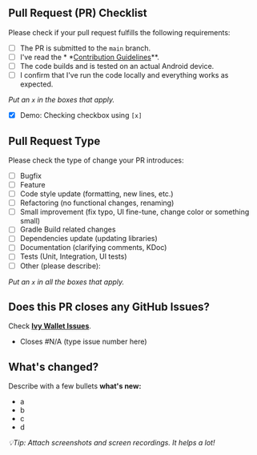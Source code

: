## Pull Request (PR) Checklist
Please check if your pull request fulfills the following requirements:
- [ ] The PR is submitted to the `main` branch.
- [ ] I've read the *
  *[Contribution Guidelines](https://github.com/Ivy-Apps/ivy-wallet/blob/main/CONTRIBUTING.md)**.
- [ ] The code builds and is tested on an actual Android device.
- [ ] I confirm that I've run the code locally and everything works as expected.

_Put an `x` in the boxes that apply._
- [x] Demo: Checking checkbox using `[x]`


## Pull Request Type
Please check the type of change your PR introduces:

- [ ] Bugfix
- [ ] Feature
- [ ] Code style update (formatting, new lines, etc.)
- [ ] Refactoring (no functional changes, renaming)
- [ ] Small improvement (fix typo, UI fine-tune, change color or something small)
- [ ] Gradle Build related changes
- [ ] Dependencies update (updating libraries)
- [ ] Documentation (clarifying comments, KDoc)
- [ ] Tests (Unit, Integration, UI tests)
- [ ] Other (please describe):

_Put an `x` in all the boxes that apply._


## Does this PR closes any GitHub Issues?

Check **[Ivy Wallet Issues](https://github.com/Ivy-Apps/ivy-wallet/issues)**.
- Closes #N/A (type issue number here)


## What's changed?
Describe with a few bullets **what's new:**
- a
- b
- c
- d

_💡Tip: Attach screenshots and screen recordings. It helps a lot!_
